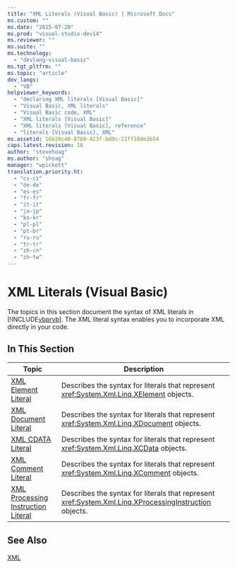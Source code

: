 ```yaml
---
title: "XML Literals (Visual Basic) | Microsoft Docs"
ms.custom: ""
ms.date: "2015-07-20"
ms.prod: "visual-studio-dev14"
ms.reviewer: ""
ms.suite: ""
ms.technology: 
  - "devlang-visual-basic"
ms.tgt_pltfrm: ""
ms.topic: "article"
dev_langs: 
  - "VB"
helpviewer_keywords: 
  - "declaring XML literals [Visual Basic]"
  - "Visual Basic, XML literals"
  - "Visual Basic code, XML"
  - "XML literals [Visual Basic]"
  - "XML literals [Visual Basic], reference"
  - "literals [Visual Basic], XML"
ms.assetid: 16b28c40-8768-423f-bd9c-22ff10de2b54
caps.latest.revision: 16
author: "stevehoag"
ms.author: "shoag"
manager: "wpickett"
translation.priority.ht: 
  - "cs-cz"
  - "de-de"
  - "es-es"
  - "fr-fr"
  - "it-it"
  - "ja-jp"
  - "ko-kr"
  - "pl-pl"
  - "pt-br"
  - "ru-ru"
  - "tr-tr"
  - "zh-cn"
  - "zh-tw"
---
```

# XML Literals (Visual Basic)
The topics in this section document the syntax of XML literals in [!INCLUDE[vbprvb](../../../csharp/programming-guide/concepts/linq/includes/vbprvb_md.md)]. The XML literal syntax enables you to incorporate XML directly in your code.  
  
## In This Section  
  
|Topic|Description|  
|-----------|-----------------|  
|[XML Element Literal](../../../visual-basic/language-reference/xml-literals/xml-element-literal.md)|Describes the syntax for literals that represent <xref:System.Xml.Linq.XElement> objects.|  
|[XML Document Literal](../../../visual-basic/language-reference/xml-literals/xml-document-literal.md)|Describes the syntax for literals that represent <xref:System.Xml.Linq.XDocument> objects.|  
|[XML CDATA Literal](../../../visual-basic/language-reference/xml-literals/xml-cdata-literal.md)|Describes the syntax for literals that represent <xref:System.Xml.Linq.XCData> objects.|  
|[XML Comment Literal](../../../visual-basic/language-reference/xml-literals/xml-comment-literal.md)|Describes the syntax for literals that represent <xref:System.Xml.Linq.XComment> objects.|  
|[XML Processing Instruction Literal](../../../visual-basic/language-reference/xml-literals/xml-processing-instruction-literal.md)|Describes the syntax for literals that represent <xref:System.Xml.Linq.XProcessingInstruction> objects.|  
  
## See Also  
 [XML](../../../visual-basic/programming-guide/language-features/xml/index.md)